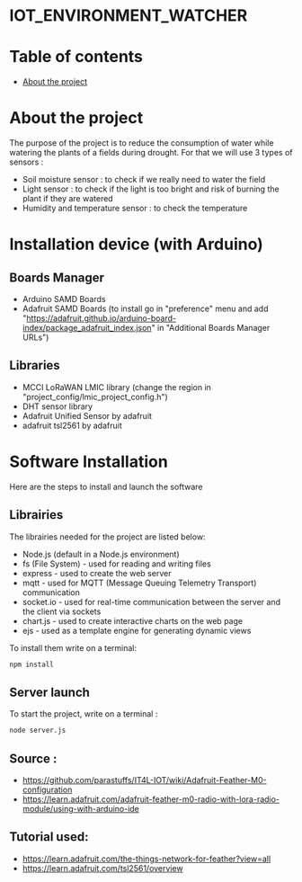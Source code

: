 # IOT_ENVIRONMENT_WATCHER

# Table of contents
* [About the project](#about-the-project)

# About the project
The purpose of the project is to reduce the consumption of water while watering the plants of a fields during drought. For that we will use 3 types of sensors :
- Soil moisture sensor : to check if we really need to water the field
- Light sensor : to check if the light is too bright and risk of burning the plant if they are watered
- Humidity and temperature sensor : to check the temperature

# Installation device (with Arduino)
## Boards Manager
- Arduino SAMD Boards
- Adafruit SAMD Boards (to install go in "preference" menu and add "https://adafruit.github.io/arduino-board-index/package_adafruit_index.json" in "Additional Boards Manager URLs")

## Libraries
- MCCI LoRaWAN LMIC library (change the region in  "project_config/lmic_project_config.h")
- DHT sensor library
- Adafruit Unified Sensor by adafruit
- adafruit tsl2561 by adafruit

# Software Installation
Here are the steps to install and launch the software

## Librairies
The librairies needed for the project are listed below:

- Node.js (default in a Node.js environment)
- fs (File System) - used for reading and writing files
- express - used to create the web server
- mqtt - used for MQTT (Message Queuing Telemetry Transport) communication
- socket.io - used for real-time communication between the server and the client via sockets
- chart.js - used to create interactive charts on the web page
- ejs - used as a template engine for generating dynamic views
  
To install them write on a terminal:
```bash
npm install
```
## Server launch
To start the project, write on a terminal :
```bash
node server.js
```
## Source :
- https://github.com/parastuffs/IT4L-IOT/wiki/Adafruit-Feather-M0-configuration
- https://learn.adafruit.com/adafruit-feather-m0-radio-with-lora-radio-module/using-with-arduino-ide

## Tutorial used:
- https://learn.adafruit.com/the-things-network-for-feather?view=all
- https://learn.adafruit.com/tsl2561/overview





